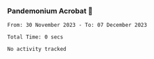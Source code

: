 ### Pandemonium Acrobat 🤸

<!--START_SECTION:waka-->

```all_time
From: 30 November 2023 - To: 07 December 2023

Total Time: 0 secs

No activity tracked
```

<!--END_SECTION:waka-->
